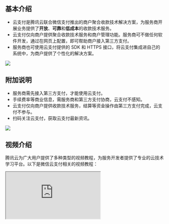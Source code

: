 ## 基本介绍
- 云支付是腾讯云联合微信支付推出的商户聚合收款技术解决方案，为服务商开展业务提供了**开放**、**可靠**和**低成本**的收款技术服务。
- 云支付仅向商户提供聚合收款技术服务和商户管理功能。服务商可不做任何软件开发，通过在网页上配置，即可帮助商户接入第三方支付。
- 服务商也可使用云支付提供的 SDK 和 HTTPS 接口，将云支付集成进自己的系统中，为商户提供了个性化的解决方案。

![](https://main.qcloudimg.com/raw/27972b08dc588187cbe2dc5cda3b426a.png)

## 附加说明

- 服务商需先接入第三方支付，才能使用云支付。
- 手续费率等商业信息，需服务商和第三方支付协商，云支付不感知。
- 云支付仅向商户提供收款技术服务，结算等资金操作由第三方支付完成，云支付不参与。
- 扫码关注云支付，获取云支付最新资讯。  

![](https://main.qcloudimg.com/raw/f08460e6636b4dadbf459828ec293919.jpg)

## 视频介绍
腾讯云为广大用户提供了多种类型的视频教程，为服务开发者提供了专业的云技术学习平台。以下是微信云支付相关的视频教程：
<div class="doc-video-mod"><iframe src="https://cloud.tencent.com/edu/learning/quick-play/3393-59983?source=gw.doc.media&withPoster=1&notip=1"></iframe></div>
